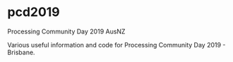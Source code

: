 # pcd2019
Processing Community Day 2019 AusNZ

Various useful information and code for Processing Community Day 2019 - Brisbane.
